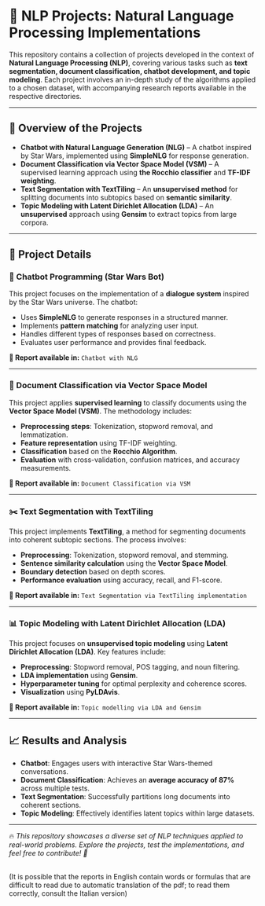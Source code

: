 <h1>🚀 NLP Projects: Natural Language Processing Implementations</h1>

<p>
This repository contains a collection of projects developed in the context of <strong>Natural Language Processing (NLP)</strong>, 
covering various tasks such as <strong>text segmentation, document classification, chatbot development, and topic modeling</strong>.
Each project involves an in-depth study of the algorithms applied to a chosen dataset, with accompanying research reports available in the respective directories.
</p>

<hr>

<h2>📄 Overview of the Projects</h2>

<ul>
  <li><strong>Chatbot with Natural Language Generation (NLG)</strong> – A chatbot inspired by Star Wars, implemented using <strong>SimpleNLG</strong> for response generation.</li>
  <li><strong>Document Classification via Vector Space Model (VSM)</strong> – A supervised learning approach using <strong>the Rocchio classifier</strong> and <strong>TF-IDF weighting</strong>.</li>
  <li><strong>Text Segmentation with TextTiling</strong> – An <strong>unsupervised method</strong> for splitting documents into subtopics based on <strong>semantic similarity</strong>.</li>
  <li><strong>Topic Modeling with Latent Dirichlet Allocation (LDA)</strong> – An <strong>unsupervised</strong> approach using <strong>Gensim</strong> to extract topics from large corpora.</li>
</ul>

<hr>

<h2>🚀 Project Details</h2>

<h3>🤖 Chatbot Programming (Star Wars Bot)</h3>
<p>
This project focuses on the implementation of a <strong>dialogue system</strong> inspired by the Star Wars universe. The chatbot:
</p>
<ul>
  <li>Uses <strong>SimpleNLG</strong> to generate responses in a structured manner.</li>
  <li>Implements <strong>pattern matching</strong> for analyzing user input.</li>
  <li>Handles different types of responses based on correctness.</li>
  <li>Evaluates user performance and provides final feedback.</li>
</ul>

<p><strong>📄 Report available in:</strong> <code>Chatbot with NLG</code></p>

<hr>

<h3>📄 Document Classification via Vector Space Model</h3>
<p>
This project applies <strong>supervised learning</strong> to classify documents using the <strong>Vector Space Model (VSM)</strong>.
The methodology includes:
</p>
<ul>
  <li><strong>Preprocessing steps</strong>: Tokenization, stopword removal, and lemmatization.</li>
  <li><strong>Feature representation</strong> using TF-IDF weighting.</li>
  <li><strong>Classification</strong> based on the <strong>Rocchio Algorithm</strong>.</li>
  <li><strong>Evaluation</strong> with cross-validation, confusion matrices, and accuracy measurements.</li>
</ul>

<p><strong>📄 Report available in:</strong> <code>Document Classification via VSM</code></p>

<hr>

<h3>✂️ Text Segmentation with TextTiling</h3>
<p>
This project implements <strong>TextTiling</strong>, a method for segmenting documents into coherent subtopic sections. The process involves:
</p>
<ul>
  <li><strong>Preprocessing</strong>: Tokenization, stopword removal, and stemming.</li>
  <li><strong>Sentence similarity calculation</strong> using the <strong>Vector Space Model</strong>.</li>
  <li><strong>Boundary detection</strong> based on depth scores.</li>
  <li><strong>Performance evaluation</strong> using accuracy, recall, and F1-score.</li>
</ul>

<p><strong>📄 Report available in:</strong> <code>Text Segmentation via TextTiling implementation</code></p>

<hr>

<h3>📊 Topic Modeling with Latent Dirichlet Allocation (LDA)</h3>
<p>
This project focuses on <strong>unsupervised topic modeling</strong> using <strong>Latent Dirichlet Allocation (LDA)</strong>. Key features include:
</p>
<ul>
  <li><strong>Preprocessing</strong>: Stopword removal, POS tagging, and noun filtering.</li>
  <li><strong>LDA implementation</strong> using <strong>Gensim</strong>.</li>
  <li><strong>Hyperparameter tuning</strong> for optimal perplexity and coherence scores.</li>
  <li><strong>Visualization</strong> using <strong>PyLDAvis</strong>.</li>
</ul>

<p><strong>📄 Report available in:</strong> <code>Topic modelling via LDA and Gensim</code></p>

<hr>

<h2>📈 Results and Analysis</h2>
<ul>
  <li><strong>Chatbot</strong>: Engages users with interactive Star Wars-themed conversations.</li>
  <li><strong>Document Classification</strong>: Achieves an <strong>average accuracy of 87%</strong> across multiple tests.</li>
  <li><strong>Text Segmentation</strong>: Successfully partitions long documents into coherent sections.</li>
  <li><strong>Topic Modeling</strong>: Effectively identifies latent topics within large datasets.</li>
</ul>

<hr>

<p>🔥 <em>This repository showcases a diverse set of NLP techniques applied to real-world problems. 
Explore the projects, test the implementations, and feel free to contribute! 🚀</em></p>

<br>
(It is possible that the reports in English contain words or formulas that are difficult to read due to automatic translation of the pdf; to read them correctly, consult the Italian version)
